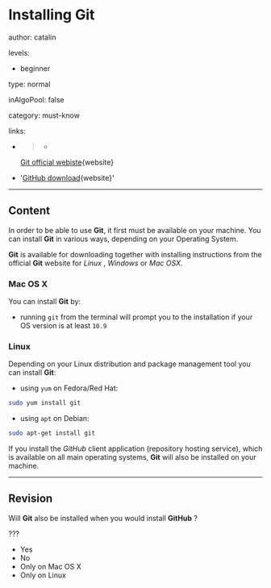 # Installing Git
author: catalin

levels:

  - beginner

type: normal

inAlgoPool: false

category: must-know

links:

  - >-
    [Git official
    webiste](https://git-scm.com/book/en/v2/Getting-Started-Installing-Git){website}

  - '[GitHub download](https://desktop.github.com/){website}'

---
## Content

In order to be able to use **Git**, it first must be available on your machine. You can install **Git** in various ways, depending on your Operating System. 

**Git** is available for downloading together with installing instructions from the official **Git** website for *Linux* , *Windows* or *Mac OSX*.


### Mac OS X

 
You can install **Git** by:
- running `git` from the terminal will prompt you to the installation if your OS version is at least `10.9`


### Linux 

Depending on your Linux distribution and package management tool you can install **Git**:
- using `yum` on Fedora/Red Hat:

```bash
sudo yum install git
```

- using `apt` on Debian:

```bash
sudo apt-get install git
```

If you install the *GitHub* client application (repository hosting service), which is available on all main operating systems, **Git** will also be installed on your machine.

---
## Revision

Will **Git** also be installed when you would install **GitHub** ?

???

* Yes
* No
* Only on Mac OS X
* Only on Linux